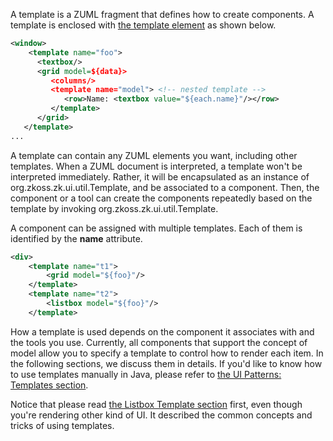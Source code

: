 A template is a ZUML fragment that defines how to create components. A
template is enclosed with [the template
element](ZUML_Reference/ZUML/Elements/template) as shown
below.

``` xml
<window>
    <template name="foo">
      <textbox/>
      <grid model=${data}>
         <columns/>
         <template name="model"> <!-- nested template -->
            <row>Name: <textbox value="${each.name}"/></row>
         </template>
      </grid>
   </template>
...
```

A template can contain any ZUML elements you want, including other
templates. When a ZUML document is interpreted, a template won't be
interpreted immediately. Rather, it will be encapsulated as an instance
of <javadoc type="interface">org.zkoss.zk.ui.util.Template</javadoc>,
and be associated to a component. Then, the component or a tool can
create the components repeatedly based on the template by invoking
<javadoc type="interface" method="create(org.zkoss.zk.ui.Component, org.zkoss.zk.ui.Component, org.zkoss.xel.VariableResolver, org.zkoss.zk.ui.util.Composer)">org.zkoss.zk.ui.util.Template</javadoc>.

A component can be assigned with multiple templates. Each of them is
identified by the **name** attribute.

``` xml
<div>
    <template name="t1">
        <grid model="${foo}"/>
    </template>
    <template name="t2">
        <listbox model="${foo}"/>
    </template>
```

How a template is used depends on the component it associates with and
the tools you use. Currently, all components that support the concept of
model allow you to specify a template to control how to render each
item. In the following sections, we discuss them in details. If you'd
like to know how to use templates manually in Java, please refer to [the
UI Patterns: Templates
section](ZK_Developer's_Reference/UI_Patterns/Templating/Templates).

Notice that please read [the Listbox Template
section](ZK_Developer's_Reference/MVC/View/Template/Listbox_Template)
first, even though you're rendering other kind of UI. It described the
common concepts and tricks of using templates.
